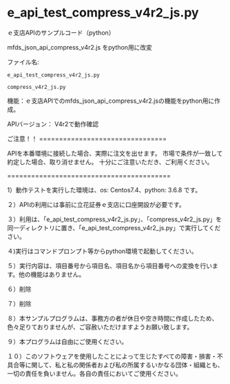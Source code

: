 # e_api_test_compress_v4r2_js.py
ｅ支店APIのサンプルコード（python）

mfds_json_api_compress_v4r2.js をpython用に改変

ファイル名:

    e_api_test_compress_v4r2_js.py

    compress_v4r2_js.py    

機能：ｅ支店APIでのmfds_json_api_compress_v4r2.jsの機能をpython用に作成。

APIバージョン： V4r2で動作確認

ご注意！！ ================================

APIを本番環境に接続した場合、実際に注文を出せます。
市場で条件が一致して約定した場合、取り消せません。
十分にご注意いただき、ご利用ください。

=========================================

1）動作テストを実行した環境は、os: Centos7.4、python: 3.6.8 です。

２）APIの利用には事前に立花証券ｅ支店に口座開設が必要です。

３）利用は、「e_api_test_compress_v4r2_js.py」、「compress_v4r2_js.py」を同一ディレクトリに置き、「e_api_test_compress_v4r2_js.py」で実行してください。

４)実行はコマンドプロンプト等からpython環境で起動してください。

５）実行内容は、項目番号から項目名、項目名から項目番号への変換を行います。他の機能はありません。

６）削除

７）削除

８）本サンプルプログラムは、事務方の者が休日や空き時間に作成したため、色々足りておりませんが、ご容赦いただけますようお願い致します。

９）本プログラムは自由にご使用ください。

１０）このソフトウェアを使用したことによって生じたすべての障害・損害・不具合等に関して、私と私の関係者および私の所属するいかなる団体・組織とも、一切の責任を負いません。各自の責任においてご使用ください。
